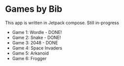 # Games by Bib

This app is written in Jetpack compose. Still in-progress

- Game 1: Wordle - DONE!
- Game 2: Snake - DONE!
- Game 3: 2048 - DONE
- Game 4: Space Invaders
- Game 5: Arkanoid
- Game 6: Frogger
